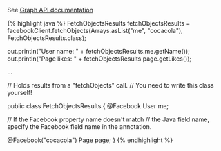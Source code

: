 See <a target="_blank" href="http://developers.facebook.com/docs/api#reading">Graph API documentation</a>

{% highlight java %}
FetchObjectsResults fetchObjectsResults =
  facebookClient.fetchObjects(Arrays.asList("me", "cocacola"), FetchObjectsResults.class);

out.println("User name: " + fetchObjectsResults.me.getName());
out.println("Page likes: " + fetchObjectsResults.page.getLikes());

...

// Holds results from a "fetchObjects" call.
// You need to write this class yourself!

public class FetchObjectsResults {
  @Facebook
  User me;

  // If the Facebook property name doesn't match
  // the Java field name, specify the Facebook field name in the annotation.

  @Facebook("cocacola")
  Page page;
}
{% endhighlight %}